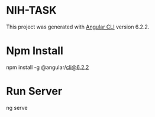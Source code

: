 # NIH-TASK

This project was generated with [Angular CLI](https://github.com/angular/angular-cli) version 6.2.2.

# Npm Install
npm install -g @angular/cli@6.2.2

# Run Server
ng serve